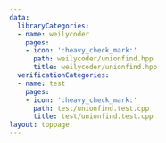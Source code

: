 ```yaml
---
data:
  libraryCategories:
  - name: weilycoder
    pages:
    - icon: ':heavy_check_mark:'
      path: weilycoder/unionfind.hpp
      title: weilycoder/unionfind.hpp
  verificationCategories:
  - name: test
    pages:
    - icon: ':heavy_check_mark:'
      path: test/unionfind.test.cpp
      title: test/unionfind.test.cpp
layout: toppage
---
```

